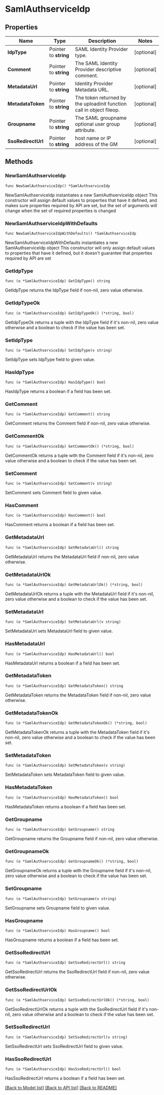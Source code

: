 # SamlAuthserviceIdp

## Properties

Name | Type | Description | Notes
------------ | ------------- | ------------- | -------------
**IdpType** | Pointer to **string** | SAML Identity Provider type. | [optional] 
**Comment** | Pointer to **string** | The SAML Identity Provider descriptive comment. | [optional] 
**MetadataUrl** | Pointer to **string** | Identity Provider Metadata URL. | [optional] 
**MetadataToken** | Pointer to **string** | The token returned by the uploadinit function call in object fileop. | [optional] 
**Groupname** | Pointer to **string** | The SAML groupname optional user group attribute. | [optional] 
**SsoRedirectUrl** | Pointer to **string** | host name or IP address of the GM | [optional] 

## Methods

### NewSamlAuthserviceIdp

`func NewSamlAuthserviceIdp() *SamlAuthserviceIdp`

NewSamlAuthserviceIdp instantiates a new SamlAuthserviceIdp object
This constructor will assign default values to properties that have it defined,
and makes sure properties required by API are set, but the set of arguments
will change when the set of required properties is changed

### NewSamlAuthserviceIdpWithDefaults

`func NewSamlAuthserviceIdpWithDefaults() *SamlAuthserviceIdp`

NewSamlAuthserviceIdpWithDefaults instantiates a new SamlAuthserviceIdp object
This constructor will only assign default values to properties that have it defined,
but it doesn't guarantee that properties required by API are set

### GetIdpType

`func (o *SamlAuthserviceIdp) GetIdpType() string`

GetIdpType returns the IdpType field if non-nil, zero value otherwise.

### GetIdpTypeOk

`func (o *SamlAuthserviceIdp) GetIdpTypeOk() (*string, bool)`

GetIdpTypeOk returns a tuple with the IdpType field if it's non-nil, zero value otherwise
and a boolean to check if the value has been set.

### SetIdpType

`func (o *SamlAuthserviceIdp) SetIdpType(v string)`

SetIdpType sets IdpType field to given value.

### HasIdpType

`func (o *SamlAuthserviceIdp) HasIdpType() bool`

HasIdpType returns a boolean if a field has been set.

### GetComment

`func (o *SamlAuthserviceIdp) GetComment() string`

GetComment returns the Comment field if non-nil, zero value otherwise.

### GetCommentOk

`func (o *SamlAuthserviceIdp) GetCommentOk() (*string, bool)`

GetCommentOk returns a tuple with the Comment field if it's non-nil, zero value otherwise
and a boolean to check if the value has been set.

### SetComment

`func (o *SamlAuthserviceIdp) SetComment(v string)`

SetComment sets Comment field to given value.

### HasComment

`func (o *SamlAuthserviceIdp) HasComment() bool`

HasComment returns a boolean if a field has been set.

### GetMetadataUrl

`func (o *SamlAuthserviceIdp) GetMetadataUrl() string`

GetMetadataUrl returns the MetadataUrl field if non-nil, zero value otherwise.

### GetMetadataUrlOk

`func (o *SamlAuthserviceIdp) GetMetadataUrlOk() (*string, bool)`

GetMetadataUrlOk returns a tuple with the MetadataUrl field if it's non-nil, zero value otherwise
and a boolean to check if the value has been set.

### SetMetadataUrl

`func (o *SamlAuthserviceIdp) SetMetadataUrl(v string)`

SetMetadataUrl sets MetadataUrl field to given value.

### HasMetadataUrl

`func (o *SamlAuthserviceIdp) HasMetadataUrl() bool`

HasMetadataUrl returns a boolean if a field has been set.

### GetMetadataToken

`func (o *SamlAuthserviceIdp) GetMetadataToken() string`

GetMetadataToken returns the MetadataToken field if non-nil, zero value otherwise.

### GetMetadataTokenOk

`func (o *SamlAuthserviceIdp) GetMetadataTokenOk() (*string, bool)`

GetMetadataTokenOk returns a tuple with the MetadataToken field if it's non-nil, zero value otherwise
and a boolean to check if the value has been set.

### SetMetadataToken

`func (o *SamlAuthserviceIdp) SetMetadataToken(v string)`

SetMetadataToken sets MetadataToken field to given value.

### HasMetadataToken

`func (o *SamlAuthserviceIdp) HasMetadataToken() bool`

HasMetadataToken returns a boolean if a field has been set.

### GetGroupname

`func (o *SamlAuthserviceIdp) GetGroupname() string`

GetGroupname returns the Groupname field if non-nil, zero value otherwise.

### GetGroupnameOk

`func (o *SamlAuthserviceIdp) GetGroupnameOk() (*string, bool)`

GetGroupnameOk returns a tuple with the Groupname field if it's non-nil, zero value otherwise
and a boolean to check if the value has been set.

### SetGroupname

`func (o *SamlAuthserviceIdp) SetGroupname(v string)`

SetGroupname sets Groupname field to given value.

### HasGroupname

`func (o *SamlAuthserviceIdp) HasGroupname() bool`

HasGroupname returns a boolean if a field has been set.

### GetSsoRedirectUrl

`func (o *SamlAuthserviceIdp) GetSsoRedirectUrl() string`

GetSsoRedirectUrl returns the SsoRedirectUrl field if non-nil, zero value otherwise.

### GetSsoRedirectUrlOk

`func (o *SamlAuthserviceIdp) GetSsoRedirectUrlOk() (*string, bool)`

GetSsoRedirectUrlOk returns a tuple with the SsoRedirectUrl field if it's non-nil, zero value otherwise
and a boolean to check if the value has been set.

### SetSsoRedirectUrl

`func (o *SamlAuthserviceIdp) SetSsoRedirectUrl(v string)`

SetSsoRedirectUrl sets SsoRedirectUrl field to given value.

### HasSsoRedirectUrl

`func (o *SamlAuthserviceIdp) HasSsoRedirectUrl() bool`

HasSsoRedirectUrl returns a boolean if a field has been set.


[[Back to Model list]](../README.md#documentation-for-models) [[Back to API list]](../README.md#documentation-for-api-endpoints) [[Back to README]](../README.md)


